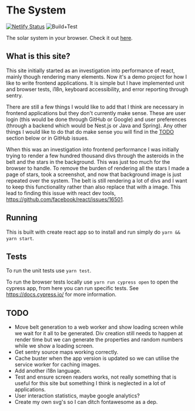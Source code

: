 # The System

[![Netlify Status](https://api.netlify.com/api/v1/badges/245f7f94-8e6e-4beb-bfbb-af9ce9c68105/deploy-status)](https://app.netlify.com/sites/the-system/deploys) ![Build+Test](https://github.com/ryan-rushton/the-system/workflows/Build+Test/badge.svg?branch=master)

The solar system in your browser. Check it out [here](https://the-system.netlify.app/).

## What is this site?

This site initially started as an investigation into performance of react, mainly though rendering many elements. Now it's a demo project for how I like to write frontend applications. It is simple but I have implemented unit and browser tests, i18n, keyboard accessibility, and error reporting through sentry.

There are still a few things I would like to add that I think are necessary in frontend applications but they don't currently make sense. These are user login (this would be done through GitHub or Google) and user preferences (through a backend which would be Nest.js or Java and Spring). Any other things I would like to do that do make sense you will find in the [TODO](#todo) section below or in GitHub issues.

When this was an investigation into frontend performance I was initially trying to render a few hundred thousand divs through the asteroids in the belt and the stars in the background. This was just too much for the browser to handle. To remove the burden of rendering all the stars I made a page of stars, took a screenshot, and now that background image is just repeated over the system. The belt is still rendering a lot of divs and I want to keep this functionality rather than also replace that with a image. This lead to finding this issue with react dev tools, https://github.com/facebook/react/issues/16501.

## Running

This is built with create react app so to install and run simply do `yarn && yarn start`.

## Tests

To run the unit tests use `yarn test`.

To run the browser tests locally use `yarn run cypress open` to open the cypress app, from here you can run specific tests. See https://docs.cypress.io/ for more information.

## TODO

- Move belt generation to a web worker and show loading screen while we wait for it all to be generated. Div creation still needs to happen at render time but we can generate the properties and random numbers while we show a loading screen.
- Get sentry source maps working correctly.
- Cache buster when the app version is updated so we can utilise the service worker for caching images.
- Add another i18n language.
- Test and ensure screen readers works, not really something that is useful for this site but something I think is neglected in a lot of applications.
- User interaction statistics, maybe google analytics?
- Create my own svg's so I can ditch fontawesome as a dep.

